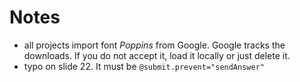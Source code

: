 # Notes
- all projects import font _Poppins_ from Google. Google tracks the downloads.
If you do not accept it, load it locally or just delete it.
- typo on slide 22. It must be `@submit.prevent="sendAnswer"`